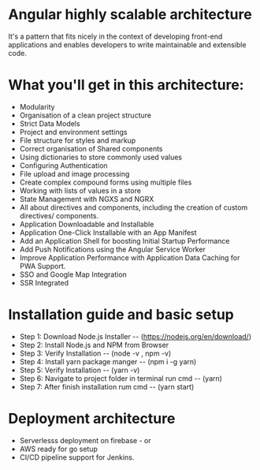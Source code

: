 # Angular highly scalable architecture

It's a pattern that fits nicely in the context of developing front-end applications and enables developers to write maintainable and extensible code.


# What you'll get in this architecture:
* Modularity
* Organisation of a clean project structure
* Strict Data Models
* Project and environment settings
* File structure for styles and markup
* Correct organisation of Shared components
* Using dictionaries to store commonly used values
* Configuring Authentication
* File upload and image processing
* Create complex compound forms using multiple files
* Working with lists of values in a store
* State Management with NGXS and NGRX
* All about directives and components, including the creation of custom directives/ components.
* Application Downloadable and Installable
* Application One-Click Installable with an App Manifest
* Add an Application Shell for boosting Initial Startup Performance
* Add Push Notifications using the Angular Service Worker
* Improve Application Performance with Application Data Caching for PWA Support.
* SSO and Google Map Integration
* SSR Integrated

# Installation guide and basic setup
* Step 1: Download Node.js Installer -- (https://nodejs.org/en/download/)
* Step 2: Install Node.js and NPM from Browser
* Step 3: Verify Installation -- (node -v , npm -v)
* Step 4: Install yarn package manger -- (npm i -g yarn)
* Step 5: Verify Installation -- (yarn -v)
* Step 6: Navigate to project folder in terminal run cmd -- (yarn)
* Step 7: After finish installation rum cmd -- (yarn start)

# Deployment architecture
* Serverlesss deployment on firebase - or
* AWS ready for go setup
* CI/CD pipeline support for Jenkins.
